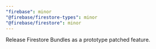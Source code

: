 ```yaml
---
"firebase": minor
"@firebase/firestore-types": minor
"@firebase/firestore": minor
---
```


Release Firestore Bundles as a prototype patched feature.

